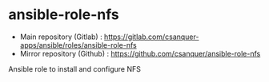 ansible-role-nfs
================

* Main repository (Gitlab) : https://gitlab.com/csanquer-apps/ansible/roles/ansible-role-nfs
* Mirror repository (Github) : https://github.com/csanquer/ansible-role-nfs

Ansible role to install and configure NFS
